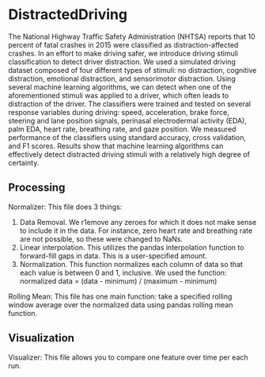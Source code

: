 # DistractedDriving
The National Highway Traffic Safety Administration (NHTSA) reports that 10 percent of fatal crashes in 2015 were classified as distraction-affected crashes. In an effort to make driving safer, we introduce driving stimuli classification to detect driver distraction. We used a simulated driving dataset composed of four different types of stimuli: no distraction, cognitive distraction, emotional distraction, and sensorimotor distraction. Using several machine learning algorithms, we can detect when one of the aforementioned stimuli was applied to a driver, which often leads to distraction of the driver. The classifiers were trained and tested on several response variables during driving: speed, acceleration, brake force, steering and lane position signals, perinasal electrodermal activity (EDA), palm EDA, heart rate, breathing rate, and gaze position. We measured performance of the classifiers using standard accuracy, cross validation, and F1 scores. Results show that machine learning algorithms can effectively detect distracted driving stimuli with a relatively high degree of certainty.

## Processing 
Normalizer:
This file does 3 things:
1) Data Removal. We r1emove any zeroes for which it does not make sense to include it in the data. For instance, zero heart rate and breathing rate are not possible, so these were changed to NaNs.
2) Linear interpolation. This utilizes the pandas interpolation function to forward-fill gaps in data. This is a user-specified amount.
3) Normalization. This function normalizes each column of data so that each value is between 0 and 1, inclusive. We used the function: normalized data = (data - minimum) / (maximum - minimum)

Rolling Mean:
This file has one main function: take a specified rolling window average over the normalized data using pandas rolling mean function.

## Visualization
Visualizer:
This file allows you to compare one feature over time per each run.
